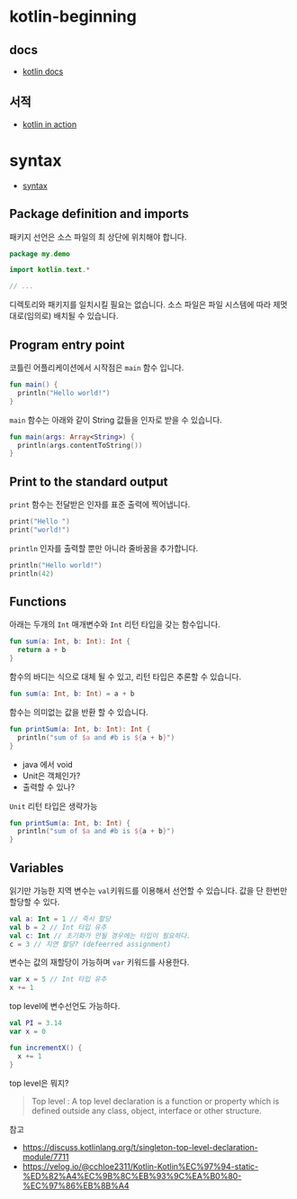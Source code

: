 # kotlin-beginning
## docs
- [kotlin docs](https://kotlinlang.org/docs/home.html)
## 서적
- [kotlin in action](http://www.yes24.com/Product/Goods/55148593?OzSrank=2)

# syntax
- [syntax](https://kotlinlang.org/docs/basic-syntax.html)

## Package definition and imports
패키지 선언은 소스 파일의 최 상단에 위치해야 합니다.
```kotlin
package my.demo

import kotlin.text.*

// ...
```
디렉토리와 패키지를 일치시킬 필요는 없습니다. 소스 파일은 파일 시스템에 따라 제멋대로(임의로) 배치될 수 있습니다.

## Program entry point
코틀린 어플리케이션에서 시작점은 `main` 함수 입니다.

```kotlin
fun main() {
  println("Hello world!")
}
```

``main`` 함수는 아래와 같이 String 값들을 인자로 받을 수 있습니다.
```kotlin
fun main(args: Array<String>) {
  println(args.contentToString())
}
```

## Print to the standard output
``print`` 함수는 전달받은 인자를 표준 출력에 찍어냅니다.
```kotlin
print("Hello ")
print("world!")
```
``println`` 인자를 출력할 뿐만 아니라 줄바꿈을 추가합니다.
```kotlin
println("Hello world!")
println(42)
```

## Functions
아래는 두개의 `Int` 매개변수와 `Int` 리턴 타입을 갖는 함수입니다.
```kotlin
fun sum(a: Int, b: Int): Int {
  return a + b
}
```

함수의 바디는 식으로 대체 될 수 있고, 리턴 타입은 추론할 수 있습니다.
```kotlin
fun sum(a: Int, b: Int) = a + b
```

함수는 의미없는 값을 반환 할 수 있습니다.
```kotlin
fun printSum(a: Int, b: Int): Int {
  println("sum of $a and #b is ${a + b}")
}
```
- java 에서 void
- Unit은 객체인가?
- 출력할 수 있나?

``Unit`` 리턴 타입은 생략가능
```kotlin
fun printSum(a: Int, b: Int) {
  println("sum of $a and #b is ${a + b}")
}
```

## Variables
읽기만 가능한 지역 변수는 `val`키워드를 이용해서 선언할 수 있습니다. 값을 단 한번만 할당할 수 있다.
```kotlin
val a: Int = 1 // 즉시 할당
val b = 2 // Int 타입 유추
val c: Int // 초기화가 안될 경우에는 타입이 필요하다.
c = 3 // 지연 할당? (defeerred assignment)
```

변수는 값의 재할당이 가능하며 `var` 키워드를 사용한다.
```kotlin
var x = 5 // Int 타입 유추
x += 1
```

top level에 변수선언도 가능하다.
```kotlin
val PI = 3.14
var x = 0

fun incrementX() {
  x += 1
}
```
top level은 뭐지?
> Top level : A top level declaration is a function or property which is defined outside any class, object, interface or other structure.

참고 
- https://discuss.kotlinlang.org/t/singleton-top-level-declaration-module/7711
- https://velog.io/@cchloe2311/Kotlin-Kotlin%EC%97%94-static-%ED%82%A4%EC%9B%8C%EB%93%9C%EA%B0%80-%EC%97%86%EB%8B%A4
